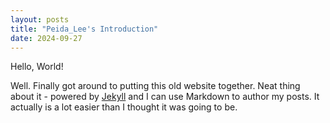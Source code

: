 ```yaml
---
layout: posts
title: "Peida_Lee's Introduction"
date: 2024-09-27
---
```


Hello, World!

Well. Finally got around to putting this old website together. Neat thing about it - powered by [Jekyll](http://jekyllrb.com) and I can use Markdown to author my posts. It actually is a lot easier than I thought it was going to be.
